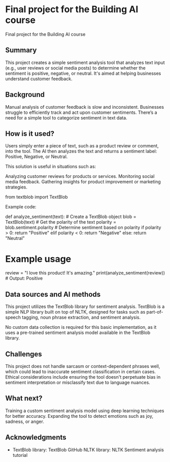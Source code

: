 <!-- This is the markdown template for the final project of the Building AI course, 
created by Reaktor Innovations and University of Helsinki. 
Copy the template, paste it to your GitHub README and edit! -->

# Final project for the Building AI course

Final project for the Building AI course

## Summary

This project creates a simple sentiment analysis tool that analyzes text input (e.g., user reviews or social media posts) to determine whether the sentiment is positive, negative, or neutral. It's aimed at helping businesses understand customer feedback.

## Background

Manual analysis of customer feedback is slow and inconsistent.
Businesses struggle to efficiently track and act upon customer sentiments.
There’s a need for a simple tool to categorize sentiment in text data.


## How is it used?

Users simply enter a piece of text, such as a product review or comment, into the tool. The AI then analyzes the text and returns a sentiment label: Positive, Negative, or Neutral.

This solution is useful in situations such as:

Analyzing customer reviews for products or services.
Monitoring social media feedback.
Gathering insights for product improvement or marketing strategies.

from textblob import TextBlob

Example code:

def analyze_sentiment(text):
    # Create a TextBlob object
    blob = TextBlob(text)
    # Get the polarity of the text
    polarity = blob.sentiment.polarity
    # Determine sentiment based on polarity
    if polarity > 0:
        return "Positive"
    elif polarity < 0:
        return "Negative"
    else:
        return "Neutral"

# Example usage
review = "I love this product! It's amazing."
print(analyze_sentiment(review))  # Output: Positive



## Data sources and AI methods
This project utilizes the TextBlob library for sentiment analysis. TextBlob is a simple NLP library built on top of NLTK, designed for tasks such as part-of-speech tagging, noun phrase extraction, and sentiment analysis.

No custom data collection is required for this basic implementation, as it uses a pre-trained sentiment analysis model available in the TextBlob library.

## Challenges

This project does not handle sarcasm or context-dependent phrases well, which could lead to inaccurate sentiment classification in certain cases. Ethical considerations include ensuring the tool doesn't perpetuate bias in sentiment interpretation or misclassify text due to language nuances.

## What next?

Training a custom sentiment analysis model using deep learning techniques for better accuracy.
Expanding the tool to detect emotions such as joy, sadness, or anger.

## Acknowledgments

* TextBlob library: TextBlob GitHub
NLTK library: NLTK
Sentiment analysis tutorial
